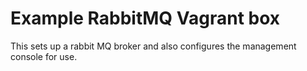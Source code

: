 # Example RabbitMQ Vagrant box

This sets up a rabbit MQ broker and also configures the management console for use.

